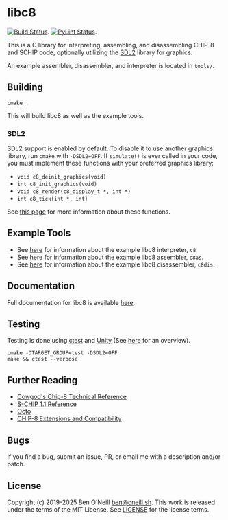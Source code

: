 # libc8

[![Build Status](https://github.com/boneill02/recipes/actions/workflows/django.yml/badge.svg?branch=master)](https://github.com/boneill02/recipes/actions/workflows/django.yml).
[![PyLint Status](https://github.com/boneill02/recipes/actions/workflows/pylint.yml/badge.svg?branch=master)](https://github.com/boneill02/recipes/actions/workflows/pylint.yml).

This is a C library for interpreting, assembling, and disassembling CHIP-8 and
SCHIP code, optionally utilizing the [SDL2](https://www.libsdl.org/) library
for graphics.

An example assembler, disassembler, and interpreter is located in `tools/`.

## Building

```
cmake .
```

This will build libc8 as well as the example tools.

### SDL2

SDL2 support is enabled by default. To disable it to use another graphics
library, run `cmake` with `-DSDL2=OFF`. If `simulate()` is ever called in your
code, you must implement these functions with your preferred graphics library:

* `void c8_deinit_graphics(void)`
* `int c8_init_graphics(void)`
* `void c8_render(c8_display_t *, int *)`
* `int c8_tick(int *, int)`

See [this page](https://oneill.sh/doc/libc8/graphics__sdl2_8c.html#a04f712dc6e338364ae5e43e0b6ae9762)
for more information about these functions.

## Example Tools

* See [here](doc/c8.md) for information about the example libc8 interpreter,
  `c8`.
* See [here](doc/c8as.md) for information about the example libc8 assembler,
  `c8as`.
* See [here](doc/c8dis.md) for information about the example libc8 disassembler,
  `c8dis`.

## Documentation

Full documentation for libc8 is available [here](https://oneill.sh/docs/libc8).

## Testing

Testing is done using
[ctest](https://cmake.org/cmake/help/latest/manual/ctest.1.html) and
[Unity](https://github.com/ThrowTheSwitch/Unity) (See
[here](https://honeytreelabs.com/posts/cmake-unity-integration) for an
overview).

```
cmake -DTARGET_GROUP=test -DSDL2=OFF
make && ctest --verbose
```

## Further Reading

* [Cowgod's Chip-8 Technical Reference](http://devernay.free.fr/hacks/chip8/C8TECH10.HTM)
* [S-CHIP 1.1 Reference](http://devernay.free.fr/hacks/chip8/schip.txt)
* [Octo](https://github.com/JohnEarnest/Octo)
* [CHIP-8 Extensions and Compatibility](https://chip-8.github.io/extensions/)

## Bugs

If you find a bug, submit an issue, PR, or email me with a description and/or patch.

## License

Copyright (c) 2019-2025 Ben O'Neill <ben@oneill.sh>. This work is released under the
terms of the MIT License. See [LICENSE](LICENSE) for the license terms.
